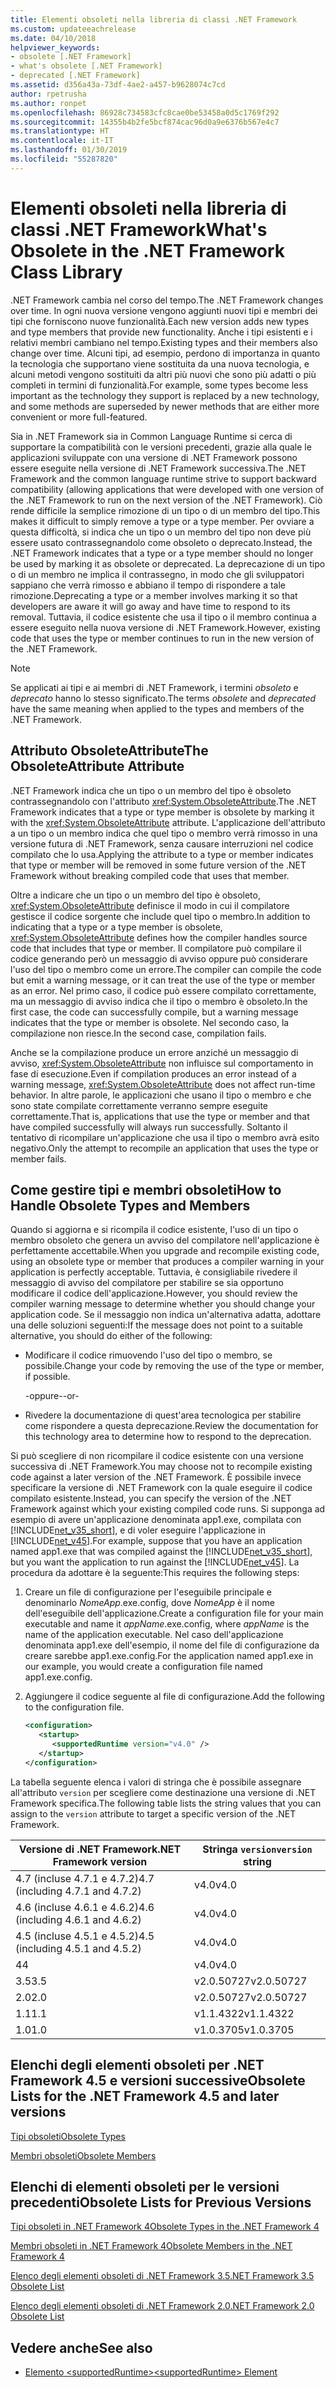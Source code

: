 ```yaml
---
title: Elementi obsoleti nella libreria di classi .NET Framework
ms.custom: updateeachrelease
ms.date: 04/10/2018
helpviewer_keywords:
- obsolete [.NET Framework]
- what's obsolete [.NET Framework]
- deprecated [.NET Framework]
ms.assetid: d356a43a-73df-4ae2-a457-b9628074c7cd
author: rpetrusha
ms.author: ronpet
ms.openlocfilehash: 86928c734583cfc8cae0be53458a0d5c1769f292
ms.sourcegitcommit: 14355b4b2fe5bcf874cac96d0a9e6376b567e4c7
ms.translationtype: HT
ms.contentlocale: it-IT
ms.lasthandoff: 01/30/2019
ms.locfileid: "55287820"
---
```

# <a name="whats-obsolete-in-the-net-framework-class-library"></a><span data-ttu-id="035c4-102">Elementi obsoleti nella libreria di classi .NET Framework</span><span class="sxs-lookup"><span data-stu-id="035c4-102">What's Obsolete in the .NET Framework Class Library</span></span>
<span data-ttu-id="035c4-103">.NET Framework cambia nel corso del tempo.</span><span class="sxs-lookup"><span data-stu-id="035c4-103">The .NET Framework changes over time.</span></span> <span data-ttu-id="035c4-104">In ogni nuova versione vengono aggiunti nuovi tipi e membri dei tipi che forniscono nuove funzionalità.</span><span class="sxs-lookup"><span data-stu-id="035c4-104">Each new version adds new types and type members that provide new functionality.</span></span> <span data-ttu-id="035c4-105">Anche i tipi esistenti e i relativi membri cambiano nel tempo.</span><span class="sxs-lookup"><span data-stu-id="035c4-105">Existing types and their members also change over time.</span></span> <span data-ttu-id="035c4-106">Alcuni tipi, ad esempio, perdono di importanza in quanto la tecnologia che supportano viene sostituita da una nuova tecnologia, e alcuni metodi vengono sostituiti da altri più nuovi che sono più adatti o più completi in termini di funzionalità.</span><span class="sxs-lookup"><span data-stu-id="035c4-106">For example, some types become less important as the technology they support is replaced by a new technology, and some methods are superseded by newer methods that are either more convenient or more full-featured.</span></span>  
  
 <span data-ttu-id="035c4-107">Sia in .NET Framework sia in Common Language Runtime si cerca di supportare la compatibilità con le versioni precedenti, grazie alla quale le applicazioni sviluppate con una versione di .NET Framework possono essere eseguite nella versione di .NET Framework successiva.</span><span class="sxs-lookup"><span data-stu-id="035c4-107">The .NET Framework and the common language runtime strive to support backward compatibility (allowing applications that were developed with one version of the .NET Framework to run on the next version of the .NET Framework).</span></span> <span data-ttu-id="035c4-108">Ciò rende difficile la semplice rimozione di un tipo o di un membro del tipo.</span><span class="sxs-lookup"><span data-stu-id="035c4-108">This makes it difficult to simply remove a type or a type member.</span></span> <span data-ttu-id="035c4-109">Per ovviare a questa difficoltà, si indica che un tipo o un membro del tipo non deve più essere usato contrassegnandolo come obsoleto o deprecato.</span><span class="sxs-lookup"><span data-stu-id="035c4-109">Instead, the .NET Framework indicates that a type or a type member should no longer be used by marking it as obsolete or deprecated.</span></span> <span data-ttu-id="035c4-110">La deprecazione di un tipo o di un membro ne implica il contrassegno, in modo che gli sviluppatori sappiano che verrà rimosso e abbiano il tempo di rispondere a tale rimozione.</span><span class="sxs-lookup"><span data-stu-id="035c4-110">Deprecating a type or a member involves marking it so that developers are aware it will go away and have time to respond to its removal.</span></span> <span data-ttu-id="035c4-111">Tuttavia, il codice esistente che usa il tipo o il membro continua a essere eseguito nella nuova versione di .NET Framework.</span><span class="sxs-lookup"><span data-stu-id="035c4-111">However, existing code that uses the type or member continues to run in the new version of the .NET Framework.</span></span>  
  
> [!NOTE]
>  <span data-ttu-id="035c4-112">Se applicati ai tipi e ai membri di .NET Framework, i termini *obsoleto* e *deprecato* hanno lo stesso significato.</span><span class="sxs-lookup"><span data-stu-id="035c4-112">The terms *obsolete* and *deprecated* have the same meaning when applied to the types and members of the .NET Framework.</span></span>  
  
## <a name="the-obsoleteattribute-attribute"></a><span data-ttu-id="035c4-113">Attributo ObsoleteAttribute</span><span class="sxs-lookup"><span data-stu-id="035c4-113">The ObsoleteAttribute Attribute</span></span>  
 <span data-ttu-id="035c4-114">.NET Framework indica che un tipo o un membro del tipo è obsoleto contrassegnandolo con l'attributo <xref:System.ObsoleteAttribute>.</span><span class="sxs-lookup"><span data-stu-id="035c4-114">The .NET Framework indicates that a type or type member is obsolete by marking it with the <xref:System.ObsoleteAttribute> attribute.</span></span> <span data-ttu-id="035c4-115">L'applicazione dell'attributo a un tipo o un membro indica che quel tipo o membro verrà rimosso in una versione futura di .NET Framework, senza causare interruzioni nel codice compilato che lo usa.</span><span class="sxs-lookup"><span data-stu-id="035c4-115">Applying the attribute to a type or member indicates that type or member will be removed in some future version of the .NET Framework without breaking compiled code that uses that member.</span></span>  
  
 <span data-ttu-id="035c4-116">Oltre a indicare che un tipo o un membro del tipo è obsoleto, <xref:System.ObsoleteAttribute> definisce il modo in cui il compilatore gestisce il codice sorgente che include quel tipo o membro.</span><span class="sxs-lookup"><span data-stu-id="035c4-116">In addition to indicating that a type or a type member is obsolete, <xref:System.ObsoleteAttribute> defines how the compiler handles source code that includes that type or member.</span></span> <span data-ttu-id="035c4-117">Il compilatore può compilare il codice generando però un messaggio di avviso oppure può considerare l'uso del tipo o membro come un errore.</span><span class="sxs-lookup"><span data-stu-id="035c4-117">The compiler can compile the code but emit a warning message, or it can treat the use of the type or member as an error.</span></span> <span data-ttu-id="035c4-118">Nel primo caso, il codice può essere compilato correttamente, ma un messaggio di avviso indica che il tipo o membro è obsoleto.</span><span class="sxs-lookup"><span data-stu-id="035c4-118">In the first case, the code can successfully compile, but a warning message indicates that the type or member is obsolete.</span></span> <span data-ttu-id="035c4-119">Nel secondo caso, la compilazione non riesce.</span><span class="sxs-lookup"><span data-stu-id="035c4-119">In the second case, compilation fails.</span></span>  
  
 <span data-ttu-id="035c4-120">Anche se la compilazione produce un errore anziché un messaggio di avviso, <xref:System.ObsoleteAttribute> non influisce sul comportamento in fase di esecuzione.</span><span class="sxs-lookup"><span data-stu-id="035c4-120">Even if compilation produces an error instead of a warning message, <xref:System.ObsoleteAttribute> does not affect run-time behavior.</span></span> <span data-ttu-id="035c4-121">In altre parole, le applicazioni che usano il tipo o membro e che sono state compilate correttamente verranno sempre eseguite correttamente.</span><span class="sxs-lookup"><span data-stu-id="035c4-121">That is, applications that use the type or member and that have compiled successfully will always run successfully.</span></span> <span data-ttu-id="035c4-122">Soltanto il tentativo di ricompilare un'applicazione che usa il tipo o membro avrà esito negativo.</span><span class="sxs-lookup"><span data-stu-id="035c4-122">Only the attempt to recompile an application that uses the type or member fails.</span></span>  
  
## <a name="how-to-handle-obsolete-types-and-members"></a><span data-ttu-id="035c4-123">Come gestire tipi e membri obsoleti</span><span class="sxs-lookup"><span data-stu-id="035c4-123">How to Handle Obsolete Types and Members</span></span>  
 <span data-ttu-id="035c4-124">Quando si aggiorna e si ricompila il codice esistente, l'uso di un tipo o membro obsoleto che genera un avviso del compilatore nell'applicazione è perfettamente accettabile.</span><span class="sxs-lookup"><span data-stu-id="035c4-124">When you upgrade and recompile existing code, using an obsolete type or member that produces a compiler warning in your application is perfectly acceptable.</span></span> <span data-ttu-id="035c4-125">Tuttavia, è consigliabile rivedere il messaggio di avviso del compilatore per stabilire se sia opportuno modificare il codice dell'applicazione.</span><span class="sxs-lookup"><span data-stu-id="035c4-125">However, you should review the compiler warning message to determine whether you should change your application code.</span></span> <span data-ttu-id="035c4-126">Se il messaggio non indica un'alternativa adatta, adottare una delle soluzioni seguenti:</span><span class="sxs-lookup"><span data-stu-id="035c4-126">If the message does not point to a suitable alternative, you should do either of the following:</span></span>  
  
-   <span data-ttu-id="035c4-127">Modificare il codice rimuovendo l'uso del tipo o membro, se possibile.</span><span class="sxs-lookup"><span data-stu-id="035c4-127">Change your code by removing the use of the type or member, if possible.</span></span>  
  
     <span data-ttu-id="035c4-128">-oppure-</span><span class="sxs-lookup"><span data-stu-id="035c4-128">-or-</span></span>  
  
-   <span data-ttu-id="035c4-129">Rivedere la documentazione di quest'area tecnologica per stabilire come rispondere a questa deprecazione.</span><span class="sxs-lookup"><span data-stu-id="035c4-129">Review the documentation for this technology area to determine how to respond to the deprecation.</span></span>  
  
 <span data-ttu-id="035c4-130">Si può scegliere di non ricompilare il codice esistente con una versione successiva di .NET Framework.</span><span class="sxs-lookup"><span data-stu-id="035c4-130">You may choose not to recompile existing code against a later version of the .NET Framework.</span></span> <span data-ttu-id="035c4-131">È possibile invece specificare la versione di .NET Framework con la quale eseguire il codice compilato esistente.</span><span class="sxs-lookup"><span data-stu-id="035c4-131">Instead, you can specify the version of the .NET Framework against which your existing compiled code runs.</span></span> <span data-ttu-id="035c4-132">Si supponga ad esempio di avere un'applicazione denominata app1.exe, compilata con [!INCLUDE[net_v35_short](../../../includes/net-v35-short-md.md)], e di voler eseguire l'applicazione in [!INCLUDE[net_v45](../../../includes/net-v45-md.md)].</span><span class="sxs-lookup"><span data-stu-id="035c4-132">For example, suppose that you have an application named app1.exe that was compiled against the [!INCLUDE[net_v35_short](../../../includes/net-v35-short-md.md)], but you want the application to run against the [!INCLUDE[net_v45](../../../includes/net-v45-md.md)].</span></span> <span data-ttu-id="035c4-133">La procedura da adottare è la seguente:</span><span class="sxs-lookup"><span data-stu-id="035c4-133">This requires the following steps:</span></span>  
  
1.  <span data-ttu-id="035c4-134">Creare un file di configurazione per l'eseguibile principale e denominarlo *NomeApp*.exe.config, dove *NomeApp* è il nome dell'eseguibile dell'applicazione.</span><span class="sxs-lookup"><span data-stu-id="035c4-134">Create a configuration file for your main executable and name it *appName*.exe.config, where *appName* is the name of the application executable.</span></span> <span data-ttu-id="035c4-135">Nel caso dell'applicazione denominata app1.exe dell'esempio, il nome del file di configurazione da creare sarebbe app1.exe.config.</span><span class="sxs-lookup"><span data-stu-id="035c4-135">For the application named app1.exe in our example, you would create a configuration file named app1.exe.config.</span></span>  
  
2.  <span data-ttu-id="035c4-136">Aggiungere il codice seguente al file di configurazione.</span><span class="sxs-lookup"><span data-stu-id="035c4-136">Add the following to the configuration file.</span></span>  
  
    ```xml  
    <configuration>  
       <startup>   
          <supportedRuntime version="v4.0" />  
       </startup>  
    </configuration>  
    ```  
  
 <span data-ttu-id="035c4-137">La tabella seguente elenca i valori di stringa che è possibile assegnare all'attributo `version` per scegliere come destinazione una versione di .NET Framework specifica.</span><span class="sxs-lookup"><span data-stu-id="035c4-137">The following table lists the string values that you can assign to the `version` attribute to target a specific version of the .NET Framework.</span></span>  
  
|<span data-ttu-id="035c4-138">Versione di .NET Framework</span><span class="sxs-lookup"><span data-stu-id="035c4-138">.NET Framework version</span></span>|<span data-ttu-id="035c4-139">Stringa `version`</span><span class="sxs-lookup"><span data-stu-id="035c4-139">`version` string</span></span>|
|-|-|  
|<span data-ttu-id="035c4-140">4.7 (incluse 4.7.1 e 4.7.2)</span><span class="sxs-lookup"><span data-stu-id="035c4-140">4.7 (including 4.7.1 and 4.7.2)</span></span>|<span data-ttu-id="035c4-141">v4.0</span><span class="sxs-lookup"><span data-stu-id="035c4-141">v4.0</span></span>|  
|<span data-ttu-id="035c4-142">4.6 (incluse 4.6.1 e 4.6.2)</span><span class="sxs-lookup"><span data-stu-id="035c4-142">4.6 (including 4.6.1 and 4.6.2)</span></span>|<span data-ttu-id="035c4-143">v4.0</span><span class="sxs-lookup"><span data-stu-id="035c4-143">v4.0</span></span>|  
|<span data-ttu-id="035c4-144">4.5 (incluse 4.5.1 e 4.5.2)</span><span class="sxs-lookup"><span data-stu-id="035c4-144">4.5 (including 4.5.1 and 4.5.2)</span></span>|<span data-ttu-id="035c4-145">v4.0</span><span class="sxs-lookup"><span data-stu-id="035c4-145">v4.0</span></span>|  
|<span data-ttu-id="035c4-146">4</span><span class="sxs-lookup"><span data-stu-id="035c4-146">4</span></span>|<span data-ttu-id="035c4-147">v4.0</span><span class="sxs-lookup"><span data-stu-id="035c4-147">v4.0</span></span>|  
|<span data-ttu-id="035c4-148">3.5</span><span class="sxs-lookup"><span data-stu-id="035c4-148">3.5</span></span>|<span data-ttu-id="035c4-149">v2.0.50727</span><span class="sxs-lookup"><span data-stu-id="035c4-149">v2.0.50727</span></span>|  
|<span data-ttu-id="035c4-150">2.0</span><span class="sxs-lookup"><span data-stu-id="035c4-150">2.0</span></span>|<span data-ttu-id="035c4-151">v2.0.50727</span><span class="sxs-lookup"><span data-stu-id="035c4-151">v2.0.50727</span></span>|  
|<span data-ttu-id="035c4-152">1.1</span><span class="sxs-lookup"><span data-stu-id="035c4-152">1.1</span></span>|<span data-ttu-id="035c4-153">v1.1.4322</span><span class="sxs-lookup"><span data-stu-id="035c4-153">v1.1.4322</span></span>|  
|<span data-ttu-id="035c4-154">1.0</span><span class="sxs-lookup"><span data-stu-id="035c4-154">1.0</span></span>|<span data-ttu-id="035c4-155">v1.0.3705</span><span class="sxs-lookup"><span data-stu-id="035c4-155">v1.0.3705</span></span>|  
  
## <a name="obsolete-lists-for-the-net-framework-45-and-later-versions"></a><span data-ttu-id="035c4-156">Elenchi degli elementi obsoleti per .NET Framework 4.5 e versioni successive</span><span class="sxs-lookup"><span data-stu-id="035c4-156">Obsolete Lists for the .NET Framework 4.5 and later versions</span></span>  
 [<span data-ttu-id="035c4-157">Tipi obsoleti</span><span class="sxs-lookup"><span data-stu-id="035c4-157">Obsolete Types</span></span>](../../../docs/framework/whats-new/obsolete-types.md)  
  
 [<span data-ttu-id="035c4-158">Membri obsoleti</span><span class="sxs-lookup"><span data-stu-id="035c4-158">Obsolete Members</span></span>](../../../docs/framework/whats-new/obsolete-members.md)  
  
## <a name="obsolete-lists-for-previous-versions"></a><span data-ttu-id="035c4-159">Elenchi di elementi obsoleti per le versioni precedenti</span><span class="sxs-lookup"><span data-stu-id="035c4-159">Obsolete Lists for Previous Versions</span></span>  
 [<span data-ttu-id="035c4-160">Tipi obsoleti in .NET Framework 4</span><span class="sxs-lookup"><span data-stu-id="035c4-160">Obsolete Types in the .NET Framework 4</span></span>](https://go.microsoft.com/fwlink/?LinkId=224224)  
  
 [<span data-ttu-id="035c4-161">Membri obsoleti in .NET Framework 4</span><span class="sxs-lookup"><span data-stu-id="035c4-161">Obsolete Members in the .NET Framework 4</span></span>](https://go.microsoft.com/fwlink/?LinkId=224227)  
  
 [<span data-ttu-id="035c4-162">Elenco degli elementi obsoleti di .NET Framework 3.5</span><span class="sxs-lookup"><span data-stu-id="035c4-162">.NET Framework 3.5 Obsolete List</span></span>](https://go.microsoft.com/fwlink/?LinkId=163710)  
  
 [<span data-ttu-id="035c4-163">Elenco degli elementi obsoleti di .NET Framework 2.0</span><span class="sxs-lookup"><span data-stu-id="035c4-163">.NET Framework 2.0 Obsolete List</span></span>](https://go.microsoft.com/fwlink/?LinkID=125264)  
  
## <a name="see-also"></a><span data-ttu-id="035c4-164">Vedere anche</span><span class="sxs-lookup"><span data-stu-id="035c4-164">See also</span></span>
- [<span data-ttu-id="035c4-165">Elemento \<supportedRuntime></span><span class="sxs-lookup"><span data-stu-id="035c4-165">\<supportedRuntime> Element</span></span>](../../../docs/framework/configure-apps/file-schema/startup/supportedruntime-element.md)
